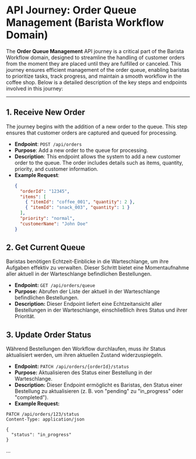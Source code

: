# API Journey: Order Queue Management (Barista Workflow Domain)

The **Order Queue Management** API journey is a critical part of the Barista Workflow domain, designed to streamline the handling of customer orders from the moment they are placed until they are fulfilled or canceled. This journey ensures efficient management of the order queue, enabling baristas to prioritize tasks, track progress, and maintain a smooth workflow in the coffee shop. Below is a detailed description of the key steps and endpoints involved in this journey:

---

## 1. Receive New Order
The journey begins with the addition of a new order to the queue. This step ensures that customer orders are captured and queued for processing.

- **Endpoint**: `POST /api/orders`
- **Purpose**: Add a new order to the queue for processing.
- **Description**: This endpoint allows the system to add a new customer order to the queue. The order includes details such as items, quantity, priority, and customer information.
- **Example Request**:
  ```json
  {
    "orderId": "12345",
    "items": [
      { "itemId": "coffee_001", "quantity": 2 },
      { "itemId": "snack_003", "quantity": 1 }
    ],
    "priority": "normal",
    "customerName": "John Doe"
  }

## 2. Get Current Queue

Baristas benötigen Echtzeit-Einblicke in die Warteschlange, um ihre Aufgaben effektiv zu verwalten. Dieser Schritt bietet eine Momentaufnahme aller aktuell in der Warteschlange befindlichen Bestellungen.

- **Endpoint:** `GET /api/orders/queue`
- **Purpose:** Abrufen der Liste der aktuell in der Warteschlange befindlichen Bestellungen.
- **Description:** Dieser Endpoint liefert eine Echtzeitansicht aller Bestellungen in der Warteschlange, einschließlich ihres Status und ihrer Priorität.

## 3. Update Order Status

Während Bestellungen den Workflow durchlaufen, muss ihr Status aktualisiert werden, um ihren aktuellen Zustand widerzuspiegeln.

- **Endpoint:** `PATCH /api/orders/{orderId}/status`
- **Purpose:** Aktualisieren des Status einer Bestellung in der Warteschlange.
- **Description:** Dieser Endpoint ermöglicht es Baristas, den Status einer Bestellung zu aktualisieren (z. B. von "pending" zu "in_progress" oder "completed").
- **Example Request:**

```http
PATCH /api/orders/123/status
Content-Type: application/json

{
  "status": "in_progress"
}
```

...